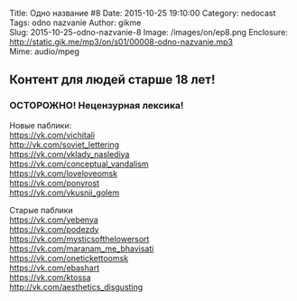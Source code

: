 Title: Одно название #8
Date: 2015-10-25 19:10:00
Category: nedocast  
Tags: odno nazvanie
Author: gikme  
Slug: 2015-10-25-odno-nazvanie-8
Image: /images/on/ep8.png
Enclosure: http://static.gik.me/mp3/on/s01/00008-odno-nazvanie.mp3  
Mime: audio/mpeg

## Контент для людей старше 18 лет!

### ОСТОРОЖНО! Нецензурная лексика!

Новые паблики:  
<https://vk.com/vichitali>  
<http://vk.com/soviet_lettering>  
<https://vk.com/vklady_naslediya>  
<https://vk.com/conceptual_vandalism>  
<https://vk.com/loveloveomsk>  
<https://vk.com/ponyrost>  
<https://vk.com/vkusnii_golem>

Старые паблики  
<https://vk.com/yebenya>  
<https://vk.com/podezdy>  
<https://vk.com/mysticsofthelowersort>  
<https://vk.com/maranam_me_bhavisati>  
<https://vk.com/onetickettoomsk>  
<https://vk.com/ebashart>  
<https://vk.com/ktossa>  
<http://vk.com/aesthetics_disgusting>

